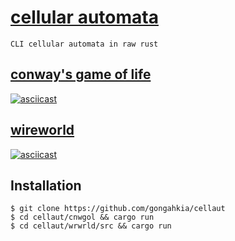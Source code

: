 # [cellular automata](https://www.techtarget.com/searchenterprisedesktop/definition/cellular-automaton)

`CLI cellular automata in raw rust`

## [conway's game of life](cnwgol)

[![asciicast](https://asciinema.org/a/sOdYTGQKj8qVrdt3Tzyqz8YDH.svg)](https://asciinema.org/a/sOdYTGQKj8qVrdt3Tzyqz8YDH)

## [wireworld](wrwrld)

[![asciicast](https://asciinema.org/a/aw1i9vaGNDEIC08Mm2Z17Vdy2.svg)](https://asciinema.org/a/aw1i9vaGNDEIC08Mm2Z17Vdy2)

## Installation

```console
$ git clone https://github.com/gongahkia/cellaut
$ cd cellaut/cnwgol && cargo run
$ cd cellaut/wrwrld/src && cargo run
```
